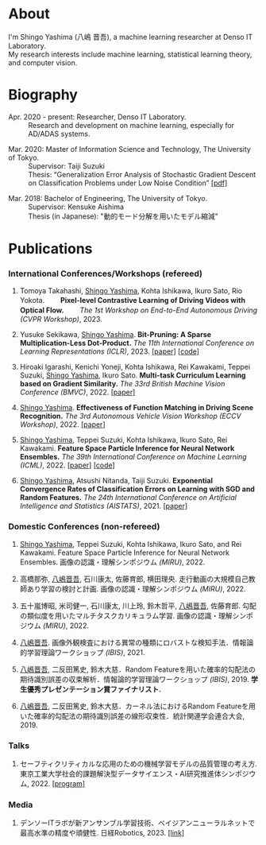 # About
I'm Shingo Yashima (八嶋 晋吾), a machine learning researcher at Denso IT Laboratory.  
My research interests include machine learning, statistical learning theory, and computer vision.  

# Biography
<dl>
<dt>Apr. 2020 - present: Researcher, Denso IT Laboratory.</dt>
<dd>Research and development on machine learning, especially for AD/ADAS systems.</dd>
</dl>
<dl>
<dt>Mar. 2020: Master of Information Science and Technology, The University of Tokyo.</dt>
<dd>Supervisor: Taiji Suzuki</dd>
<dd>Thesis: “Generalization Error Analysis of Stochastic Gradient Descent on Classification Problems under Low Noise Condition” <a href="./papers/master_thesis.pdf">[pdf]</a></dd>
</dl>
<dl>
<dt>Mar. 2018: Bachelor of Engineering, The University of Tokyo.</dt>
<dd>Supervisor: Kensuke Aishima</dd>
<dd>Thesis (in Japanese): "動的モード分解を用いたモデル縮減"</dd>
</dl>

# Publications
### International Conferences/Workshops (refereed)
1. Tomoya Takahashi, <u>Shingo Yashima</u>, Kohta Ishikawa, Ikuro Sato, Rio Yokota.　　
**Pixel-level Contrastive Learning of Driving Videos with Optical Flow.**　　 *The 1st Workshop on End-to-End Autonomous Driving (CVPR Workshop)*, 2023.

1. Yusuke Sekikawa, <u>Shingo Yashima</u>. **Bit-Pruning: A Sparse Multiplication-Less Dot-Product.** 
*The 11th International Conference on Learning Representations (ICLR)*, 2023. [[paper]](https://openreview.net/forum?id=YUDiZcZTI8) [[code]](https://github.com/DensoITLab/bitprune)

1. Hiroaki Igarashi, Kenichi Yoneji, Kohta Ishikawa, Rei Kawakami, Teppei Suzuki, <u>Shingo Yashima</u>, Ikuro Sato. 
**Multi-task Curriculum Learning based on Gradient Similarity.** 
*The 33rd British Machine Vision Conference (BMVC)*, 2022. [[paper]](https://bmvc2022.mpi-inf.mpg.de/705/)

1. <u>Shingo Yashima</u>. 
**Effectiveness of Function Matching in Driving Scene Recognition.** 
*The 3rd Autonomous Vehicle Vision Workshop (ECCV Workshop)*, 2022. [[paper]](https://arxiv.org/abs/2208.09694)

1. <u>Shingo Yashima</u>, Teppei Suzuki, Kohta Ishikawa, Ikuro Sato, Rei Kawakami. 
**Feature Space Particle Inference for Neural Network Ensembles.** 
*The 39th International Conference on Machine Learning (ICML)*, 2022. [[paper]](https://proceedings.mlr.press/v162/yashima22a.html) [[code]](https://github.com/DensoITLab/featurePI)

1. <u>Shingo Yashima</u>, Atsushi Nitanda, Taiji Suzuki. 
**Exponential Convergence Rates of Classification Errors on Learning with SGD and Random Features.** 
*The 24th International Conference on Artificial Intelligence and Statistics (AISTATS)*, 2021. [[paper]](http://proceedings.mlr.press/v130/yashima21a.html)

### Domestic Conferences (non-refereed)
1. <u>Shingo Yashima</u>, Teppei Suzuki, Kohta Ishikawa, Ikuro Sato, and Rei Kawakami. Feature Space Particle Inference for Neural Network Ensembles. 画像の認識・理解シンポジウム *(MIRU)*, 2022.

1. 高橋那弥, <u>八嶋晋吾</u>, 石川康太, 佐藤育郎, 横田理央. 走行動画の大規模自己教師あり学習の検討と計画. 画像の認識・理解シンポジウム *(MIRU)*, 2022.

1. 五十嵐博昭, 米司健一, 石川康太, 川上玲, 鈴木哲平, <u>八嶋晋吾</u>, 佐藤育郎. 勾配の類似度を用いたマルチタスクカリキュラム学習. 画像の認識・理解シンポジウム *(MIRU)*, 2022.

1. <u>八嶋晋吾</u>. 画像外観検査における異常の種類にロバストな検知手法．情報論的学習理論ワークショップ *(IBIS)*, 2021. 

1. <u>八嶋晋吾</u>, 二反田篤史, 鈴木大慈．Random Featureを用いた確率的勾配法の期待識別誤差の収束解析．情報論的学習理論ワークショップ *(IBIS)*, 2019. **学生優秀プレゼンテーション賞ファイナリスト.**

1. <u>八嶋晋吾</u>, 二反田篤史, 鈴木大慈．カーネル法におけるRandom Featureを用いた確率的勾配法の期待識別誤差の線形収束性．統計関連学会連合大会, 2019. 

### Talks
1. セーフティクリティカルな応用のための機械学習モデルの品質管理の考え方. 東京工業大学社会的課題解決型データサイエンス・AI研究推進体シンポジウム, 2022. [[program]](http://dsai.c.titech.ac.jp/dsai-symposium2022/) 

### Media
1. デンソーITラボが新アンサンブル学習技術、ベイジアンニューラルネットで最高水準の精度や頑健性. 日経Robotics, 2023. [[link]](https://xtech.nikkei.com/atcl/nxt/mag/rob/18/012600001/00118/)

